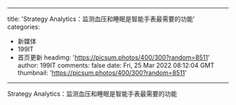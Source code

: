 
---
title: 'Strategy Analytics：监测血压和睡眠是智能手表最需要的功能'
categories: 
 - 新媒体
 - 199IT
 - 首页更新
headimg: 'https://picsum.photos/400/300?random=8511'
author: 199IT
comments: false
date: Fri, 25 Mar 2022 08:12:04 GMT
thumbnail: 'https://picsum.photos/400/300?random=8511'
---

<div>   
Strategy Analytics：监测血压和睡眠是智能手表最需要的功能  
</div>
            